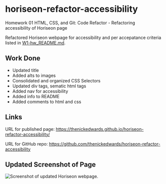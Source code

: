 # horiseon-refactor-accessibility
Homework 01 HTML, CSS, and Git: Code Refactor - Refactoring accessibility of Horiseon page

Refactored Horiseon webpage for accessibility and per accepatance criteria listed in [W1-hw_README.md](horiseon-refactor-accessibility/W1-hw_README.md).

## Work Done
* Updated title
* Added alts to images 
* Consolidated and organized CSS Selectors 
* Updated div tags, sematic html tags 
* Added nav for accessibility
* Added info to README
* Added comments to html and css

## Links
URL for published page: https://thenickedwards.github.io/horiseon-refactor-accessibility/

URL for GitHub repo: https://github.com/thenickedwards/horiseon-refactor-accessibility

## Updated Screenshot of Page
![Screenshot of updated Horiseon webpage.](screencapture-horiseon-refactor.png)



 

